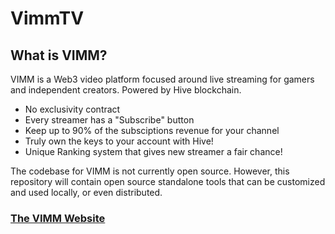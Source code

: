 # VimmTV
## What is VIMM?
VIMM is a Web3 video platform focused around live streaming for gamers and independent creators. Powered by Hive blockchain.

* No exclusivity contract
* Every streamer has a "Subscribe" button
* Keep up to 90% of the subsciptions revenue for your channel
* Truly own the keys to your account with Hive!
* Unique Ranking system that gives new streamer a fair chance!

The codebase for VIMM is not currently open source. However, this repository will contain open source standalone tools that can be customized and used locally, or even distributed.

### [The VIMM Website](https://www.vimm.tv)
